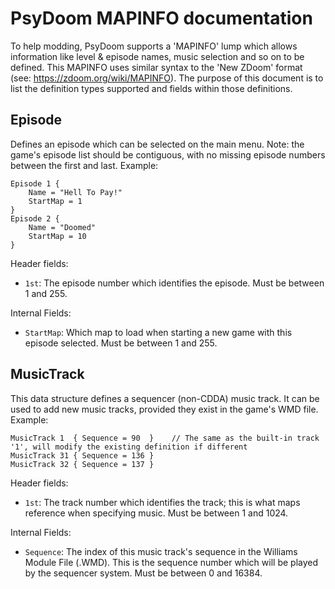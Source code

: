 # PsyDoom MAPINFO documentation
To help modding, PsyDoom supports a 'MAPINFO' lump which allows information like level & episode names, music selection and so on to be defined. This MAPINFO uses similar syntax to the 'New ZDoom' format (see: https://zdoom.org/wiki/MAPINFO). The purpose of this document is to list the definition types supported and fields within those definitions.

## Episode
Defines an episode which can be selected on the main menu. Note: the game's episode list should be contiguous, with no missing episode numbers between the first and last. Example:
```
Episode 1 { 
    Name = "Hell To Pay!"
    StartMap = 1
}
Episode 2 { 
    Name = "Doomed"
    StartMap = 10
}
```
Header fields:
- `1st`: The episode number which identifies the episode. Must be between 1 and 255.

Internal Fields:
- `StartMap`: Which map to load when starting a new game with this episode selected. Must be between 1 and 255.

## MusicTrack
This data structure defines a sequencer (non-CDDA) music track. It can be used to add new music tracks, provided they exist in the game's WMD file. Example:
```
MusicTrack 1  { Sequence = 90  }    // The same as the built-in track '1', will modify the existing definition if different
MusicTrack 31 { Sequence = 136 }
MusicTrack 32 { Sequence = 137 }
```
Header fields:
- `1st`: The track number which identifies the track; this is what maps reference when specifying music. Must be between 1 and 1024.

Internal Fields:
- `Sequence`: The index of this music track's sequence in the Williams Module File (.WMD). This is the sequence number which will be played by the sequencer system. Must be between 0 and 16384.

